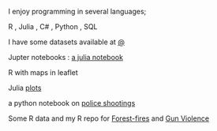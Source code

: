 I enjoy programming in several languages;

R , Julia , C# , Python , SQL

I have some datasets available at [@](https://github.com/NicJC/Datasets)

Jupter notebooks : [a julia notebook](https://github.com/NicJC/NicJC/blob/main/NZ%20Coronavirus.ipynb)

R with maps in leaflet 

Julia [plots](https://github.com/NicJC/Julia-Plots)

a python notebook on [police shootings](https://github.com/NicJC/Datasets/blob/main/Police%20Shootings.ipynb)

Some R data and my R repo for [Forest-fires](https://github.com/NicJC/Fires) and  [Gun Violence](https://github.com/NicJC/Gun-Violence)


